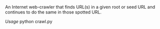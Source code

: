 An Internet web-crawler that finds URL(s) in a given root or seed URL and continues to do the same in those spotted URL.

*Usage*
		python crawl.py

